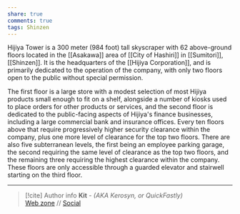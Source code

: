 ```yaml
---
share: true
comments: true
tags: Shinzen
---
```

Hijiya Tower is a 300 meter (984 foot) tall skyscraper with 62 above-ground floors located in the [[Asakawa]] area of [[City of Hashiri]] in [[Sumitori]], [[Shinzen]]. It is the headquarters of the [[Hijiya Corporation]], and is primarily dedicated to the operation of the company, with only two floors open to the public without special permission.

The first floor is a large store with a modest selection of most Hijiya products small enough to fit on a shelf, alongside a number of kiosks used to place orders for other products or services, and the second floor is dedicated to the public-facing aspects of Hijiya's finance businesses, including a large commercial bank and insurance offices. Every ten floors above that require progressively higher security clearance within the company, plus one more level of clearance for the top two floors. There are also five subterranean levels, the first being an employee parking garage, the second requiring the same level of clearance as the top two floors, and the remaining three requiring the highest clearance within the company. These floors are only accessible through a guarded elevator and stairwell starting on the third floor.

-----
> [!cite] Author info
> **Kit** - *(AKA Kerosyn, or QuickFastly)*\
> [Web zone](https://kerosyn.link) // [Social](https://a.tripulse.link/@kit)